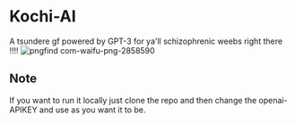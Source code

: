 # Kochi-AI
A tsundere gf powered by GPT-3 for ya'll schizophrenic weebs right there !!!!
![pngfind com-waifu-png-2858590](https://github.com/hikki78/Kochi-AI/assets/79590183/18730ad0-ddd5-4833-aaa9-d15857444550)


## Note 
If you want to run it locally just clone the repo and then change the openai-APIKEY and use as you want it to be.
